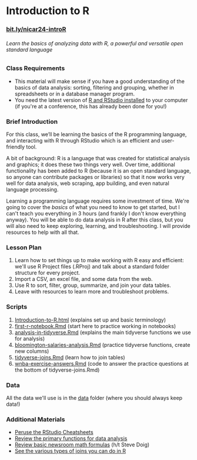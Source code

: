 # Introduction to R

### [**bit.ly/nicar24-introR**](https://bit.ly/nicar24-introR)
###### _Learn the basics of analyzing data with R, a powerful and versatile open standard language_
### Class Requirements
- This material will make sense if you have a good understanding of the basics of data analysis: sorting, filtering and grouping, whether in spreadsheets or in a database manager program.
- You need the latest version of [R and RStudio installed](https://docs.google.com/document/d/1W7WIIW9UyqOec7rU36EsQqrRvgLJGRf3_dwTcy4YvJM/edit?usp=sharing) to your computer (if you're at a conference, this has already been done for you!)

### Brief Introduction
For this class, we’ll be learning the basics of the R programming language, and interacting with R through RStudio which is an efficient and user-friendly tool. 

A bit of background: R is a language that was created for statistical analysis and graphics; it does these two things very well. Over time, additional functionality has been added to R (because it is an open standard language, so anyone can contribute packages or libraries) so that it now works very well for data analysis, web scraping, app building, and even natural language processing. 

Learning a programming language requires some investment of time. We're going to cover the _basics_ of what you need to know to get started, but I can't teach you everything in 3 hours (and frankly I don't know everything anyway). You will be able to do data analysis in R after this class, but you will also need to keep exploring, learning, and troubleshooting. I will provide resources to help with all that. 

### Lesson Plan
1. Learn how to set things up to make working with R easy and efficient: we'll use R Project files (.RProj) and talk about a standard folder structure for every project.
2. Import a CSV, an excel file, and some data from the web.
3. Use R to sort, filter, group, summarize, and join your data tables. 
4. Leave with resources to learn more and troubleshoot problems.

### Scripts
1. [Introduction-to-R.html](Introduction-to-R.html) (explains set up and basic terminology)
2. [first-r-notebook.Rmd](first-r-notebook.Rmd) (start here to practice working in notebooks)
3. [analysis-in-tidyverse.Rmd](analysis-in-tidyverse.Rmd) (explains the main tidyverse functions we use for analysis)
4. [bloomington-salaries-analysis.Rmd](bloomingtons-salaries-analysis.Rmd) (practice tidyverse functions, create new columns)
5. [tidyverse-joins.Rmd](tidyverse-joins.Rmd) (learn how to join tables)
6. [wnba-exercise-answers.Rmd](wnba-exercise-answers.Rmd) (code to answer the practice questions at the bottom of tidyverse-joins.Rmd)

### Data
All the data we'll use is in the [data](data) folder (where you should always keep data!)

### Additional Materials
- [Peruse the RStudio Cheatsheets](rstudio_cheatsheets)
- [Review the primary functions for data analysis](tipsheets/R-Functions.pdf)
- [Review basic newsroom math formulas](tipsheets/Newsroom-Math-Crib-Sheet.pdf) (h/t Steve Doig)
- [See the various types of joins you can do in R](https://docs.google.com/presentation/d/1CbQiwMVWIgzh5dsNQQE76MTLhFaxqXvAJMyDFA5n0SU/edit?usp=sharing)
